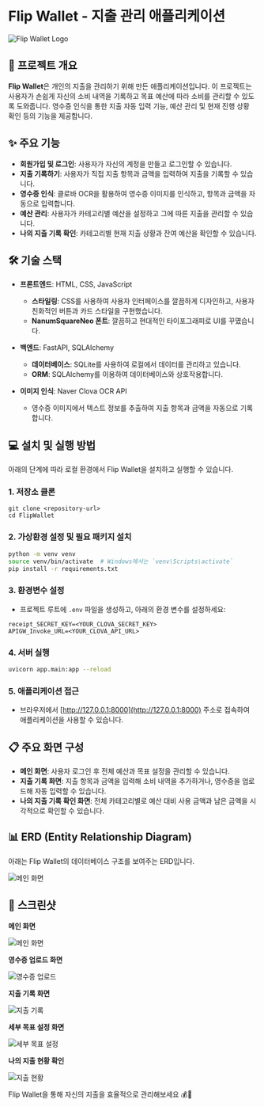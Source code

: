 # Flip Wallet - 지출 관리 애플리케이션

![Flip Wallet Logo](app/static/assets/icons/logo.png)

## 📌 프로젝트 개요

**Flip Wallet**은 개인의 지출을 관리하기 위해 만든 애플리케이션입니다. 이 프로젝트는 사용자가 손쉽게 자신의 소비 내역을 기록하고 목표 예산에 따라 소비를 관리할 수 있도록 도와줍니다. 영수증 인식을 통한 지출 자동 입력 기능, 예산 관리 및 현재 진행 상황 확인 등의 기능을 제공합니다.

## ✨ 주요 기능

- **회원가입 및 로그인**: 사용자가 자신의 계정을 만들고 로그인할 수 있습니다.
- **지출 기록하기**: 사용자가 직접 지출 항목과 금액을 입력하여 지출을 기록할 수 있습니다.
- **영수증 인식**: 클로바 OCR을 활용하여 영수증 이미지를 인식하고, 항목과 금액을 자동으로 입력합니다.
- **예산 관리**: 사용자가 카테고리별 예산을 설정하고 그에 따른 지출을 관리할 수 있습니다.
- **나의 지출 기록 확인**: 카테고리별 현재 지출 상황과 잔여 예산을 확인할 수 있습니다.

## 🛠️ 기술 스택

- **프론트엔드**: HTML, CSS, JavaScript
  - **스타일링**: CSS를 사용하여 사용자 인터페이스를 깔끔하게 디자인하고, 사용자 친화적인 버튼과 카드 스타일을 구현했습니다.
  - **NanumSquareNeo 폰트**: 깔끔하고 현대적인 타이포그래피로 UI를 꾸몄습니다.

- **백엔드**: FastAPI, SQLAlchemy
  - **데이터베이스**: SQLite를 사용하여 로컬에서 데이터를 관리하고 있습니다.
  - **ORM**: SQLAlchemy를 이용하여 데이터베이스와 상호작용합니다.

- **이미지 인식**: Naver Clova OCR API
  - 영수증 이미지에서 텍스트 정보를 추출하여 지출 항목과 금액을 자동으로 기록합니다.

## 💻 설치 및 실행 방법

아래의 단계에 따라 로컬 환경에서 Flip Wallet을 설치하고 실행할 수 있습니다.

### 1. 저장소 클론
```
git clone <repository-url>
cd FlipWallet
```

### 2. 가상환경 설정 및 필요 패키지 설치
```bash
python -m venv venv
source venv/bin/activate  # Windows에서는 `venv\Scripts\activate`
pip install -r requirements.txt
```

### 3. 환경변수 설정
- 프로젝트 루트에 `.env` 파일을 생성하고, 아래의 환경 변수를 설정하세요:
```
receipt_SECRET_KEY=<YOUR_CLOVA_SECRET_KEY>
APIGW_Invoke_URL=<YOUR_CLOVA_API_URL>
```

### 4. 서버 실행
```bash
uvicorn app.main:app --reload
```

### 5. 애플리케이션 접근
- 브라우저에서 [http://127.0.0.1:8000](http://127.0.0.1:8000) 주소로 접속하여 애플리케이션을 사용할 수 있습니다.

## 📋 주요 화면 구성

- **메인 화면**: 사용자 로그인 후 전체 예산과 목표 설정을 관리할 수 있습니다.
- **지출 기록 화면**: 지출 항목과 금액을 입력해 소비 내역을 추가하거나, 영수증을 업로드해 자동 입력할 수 있습니다.
- **나의 지출 기록 확인 화면**: 전체 카테고리별로 예산 대비 사용 금액과 남은 금액을 시각적으로 확인할 수 있습니다.


## 📊 ERD (Entity Relationship Diagram)

아래는 Flip Wallet의 데이터베이스 구조를 보여주는 ERD입니다.

![메인 화면](app/static/screenshots/FW-ERD.png)

## 📸 스크린샷

**메인 화면**

![메인 화면](app/static/screenshots/main.png)


**영수증 업로드 화면**

![영수증 업로드](app/static/screenshots/receipt.png)


**지출 기록 화면**

![지출 기록](app/static/screenshots/record.png)


**세부 목표 설정 화면**

![세부 목표 설정](app/static/screenshots/set.png)


**나의 지출 현황 확인**

![지출 현황](app/static/screenshots/show.png)


Flip Wallet을 통해 자신의 지출을 효율적으로 관리해보세요 💰🚀

